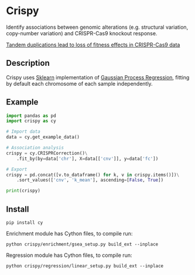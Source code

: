 Crispy
============

Identify associations between genomic alterations (e.g. structural variation, copy-number variation) and CRISPR-Cas9 knockout response.

[Tandem duplications lead to loss of fitness effects in CRISPR-Cas9 data](https://www.biorxiv.org/content/early/2018/05/25/325076)


Description
--
Crispy uses [Sklearn](http://scikit-learn.org/stable/index.html) implementation of [Gaussian Process Regression](http://scikit-learn.org/stable/modules/generated/sklearn.gaussian_process.GaussianProcessRegressor.html#sklearn.gaussian_process.GaussianProcessRegressor), fitting by default each chromosome of each sample independently.


Example
--
```python
import pandas as pd
import crispy as cy

# Import data
data = cy.get_example_data()

# Association analysis
crispy = cy.CRISPRCorrection()\
    .fit_by(by=data['chr'], X=data[['cnv']], y=data['fc'])

# Export
crispy = pd.concat([v.to_dataframe() for k, v in crispy.items()])\
    .sort_values(['cnv', 'k_mean'], ascending=[False, True])

print(crispy)
```


Install
--

```
pip install cy
```

Enrichment module has Cython files, to compile run:

```
python crispy/enrichment/gsea_setup.py build_ext --inplace
```

Regression module has Cython files, to compile run:

```
python crispy/regression/linear_setup.py build_ext --inplace
```
